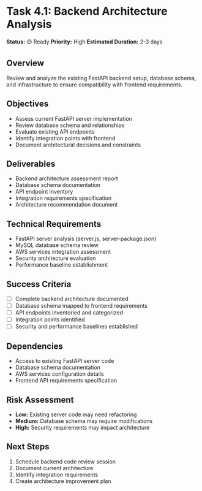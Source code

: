 # Task 4.1: Backend Architecture Analysis

**Status:** 🟡 Ready
**Priority:** High
**Estimated Duration:** 2-3 days

## Overview
Review and analyze the existing FastAPI backend setup, database schema, and infrastructure to ensure compatibility with frontend requirements.

## Objectives
- Assess current FastAPI server implementation
- Review database schema and relationships
- Evaluate existing API endpoints
- Identify integration points with frontend
- Document architectural decisions and constraints

## Deliverables
- Backend architecture assessment report
- Database schema documentation
- API endpoint inventory
- Integration requirements specification
- Architecture recommendation document

## Technical Requirements
- FastAPI server analysis (server.js, server-package.json)
- MySQL database schema review
- AWS services integration assessment
- Security architecture evaluation
- Performance baseline establishment

## Success Criteria
- [ ] Complete backend architecture documented
- [ ] Database schema mapped to frontend requirements
- [ ] API endpoints inventoried and categorized
- [ ] Integration points identified
- [ ] Security and performance baselines established

## Dependencies
- Access to existing FastAPI server code
- Database schema documentation
- AWS services configuration details
- Frontend API requirements specification

## Risk Assessment
- **Low:** Existing server code may need refactoring
- **Medium:** Database schema may require modifications
- **High:** Security requirements may impact architecture

## Next Steps
1. Schedule backend code review session
2. Document current architecture
3. Identify integration requirements
4. Create architecture improvement plan